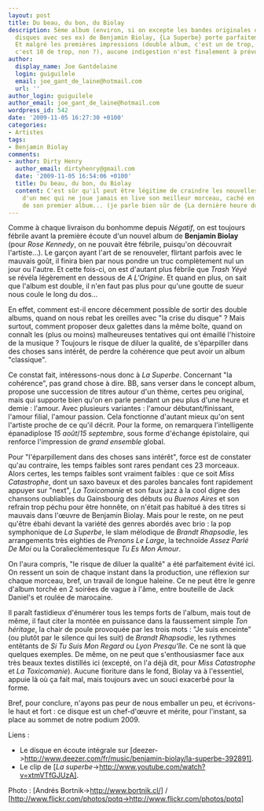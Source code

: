 ```yaml
---
layout: post
title: Du beau, du bon, du Biolay
description: 5ème album (environ, si on excepte les bandes originales de film et les
  disques avec ses ex) de Benjamin Biolay, {La Superbe} porte parfaitement son nom.
  Et malgré les premières impressions (double album, c'est un de trop, non ? 23 titres,
  c'est 10 de trop, non ?), aucune indigestion n'est finalement à prévoir.
author:
  display_name: Joe Gantdelaine
  login: guiguilele
  email: joe_gant_de_laine@hotmail.com
  url: ''
author_login: guiguilele
author_email: joe_gant_de_laine@hotmail.com
wordpress_id: 542
date: '2009-11-05 16:27:30 +0100'
categories:
- Artistes
tags:
- Benjamin Biolay
comments:
- author: Dirty Henry
  author_email: dirtyhenry@gmail.com
  date: '2009-11-05 16:54:06 +0100'
  title: Du beau, du bon, du Biolay
  content: C'est sûr qu'il peut être légitime de craindre les nouvelles livraisons
    d'un mec qui ne joue jamais en live son meilleur morceau, caché en titre de bonus
    de son premier album... (je parle bien sûr de {La dernière heure du dernier jour})
---
```

Comme à chaque livraison du bonhomme depuis *Négatif*, on est toujours fébrile avant la première écoute d'un nouvel album de __Benjamin Biolay__ (pour *Rose Kennedy*, on ne pouvait être fébrile, puisqu'on découvrait l'artiste...). Le garçon ayant l'art de se renouveler, flirtant parfois avec le mauvais goût, il finira bien par nous pondre un truc complètement nul un jour ou l'autre. Et cette fois-ci, on est d'autant plus fébrile que *Trash Yéyé* se révéla légèrement en dessous de *A L'Origine*. Et quand en plus, on sait que l'album est double, il n'en faut pas plus pour qu'une goutte de sueur nous coule le long du dos...

En effet, comment est-il encore décemment possible de sortir des double albums, quand on nous rebat les oreilles avec "la crise du disque" ? Mais surtout, comment proposer deux galettes dans la même boîte, quand on connaît les (plus ou moins) malheureuses tentatives qui ont émaillé l'histoire de la musique ? Toujours le risque de diluer la qualité, de s'éparpiller dans des choses sans intérêt, de perdre la cohérence que peut avoir un album "classique".

Ce constat fait, intéressons-nous donc à *La Superbe*. Concernant "la cohérence", pas grand chose à dire. BB, sans verser dans le concept album, propose une succession de titres autour d'un thème, certes peu original, mais qui supporte bien qu'on en parle pendant un peu plus d'une heure et demie : l'amour. Avec plusieurs variantes : l'amour débutant/finissant, l'amour filial, l'amour passion. Cela fonctionne d'autant mieux qu'on sent l'artiste proche de ce qu'il décrit. Pour la forme, on remarquera l'intelligente épanadiplose *15 août*/*15 septembre*, sous forme d'échange épistolaire, qui renforce l'impression de *grand ensemble* global.

Pour "l'éparpillement dans des choses sans intérêt", force est de constater qu'au contraire, les temps faibles sont rares pendant ces 23 morceaux. Alors certes, les temps faibles sont vraiment faibles : que ce soit *Miss Catastrophe*, dont un saxo baveux et des paroles bancales font rapidement appuyer sur "next", *La Toxicomanie* et son faux jazz à la cool digne des chansons oubliables du Gainsbourg des débuts ou *Buenos Aires* et son refrain trop péchu pour être honnête, on n'était pas habitué à des titres si mauvais dans l'œuvre de Benjamin Biolay. Mais pour le reste, on ne peut qu'être ébahi devant la variété des genres abordés avec brio : la pop symphonique de *La Superbe*, le slam mélodique de *Brandt Rhapsodie*, les arrangements très eighties de *Prenons Le Large*, la technoïde *Assez Parlé De Moi* ou la Coralieclémentesque *Tu Es Mon Amour*.

On l'aura compris, "le risque de diluer la qualité" a été parfaitement évité ici. On ressent un soin de chaque instant dans la production, une réflexion sur chaque morceau, bref, un travail de longue haleine. Ce ne peut être le genre d'album torché en 2 soirées de vague à l'âme, entre bouteille de Jack Daniel's et roulée de marocaine.

Il paraît fastidieux d'énumérer tous les temps forts de l'album, mais tout de même, il faut citer la montée en puissance dans la faussement simple *Ton héritage*, la chair de poule provoquée par les trois mots : "Je suis enceinte" (ou plutôt par le silence qui les suit) de *Brandt Rhapsodie*, les rythmes entêtants de *Si Tu Suis Mon Regard* ou *Lyon Presqu'île*. Ce ne sont là que quelques exemples. De même, on ne peut que s'enthousiasmer face aux très beaux textes distillés ici (excepté, on l'a déjà dit, pour *Miss Catastrophe* et *La Toxicomanie*). Aucune fioriture dans le fond, Biolay va à l'essentiel, appuie là où ça fait mal, mais toujours avec un souci exacerbé pour la forme.

Bref, pour conclure, n'ayons pas peur de nous emballer un peu, et écrivons-le haut et fort : ce disque est un chef-d'œuvre et mérite, pour l'instant, sa place au sommet de notre podium 2009.

Liens :
- Le disque en écoute intégrale sur [deezer->http://www.deezer.com/fr/music/benjamin-biolay/la-superbe-392891].
- Le clip de [*La superbe*->http://www.youtube.com/watch?v=xtmVTfGJUzA].

Photo : [Andrés Bortnik->http://www.bortnik.cl/] / [http://www.flickr.com/photos/potq->http://www.flickr.com/photos/potq]
